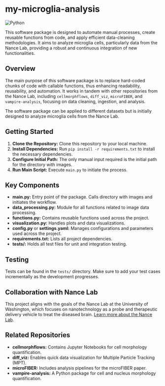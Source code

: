 # my-microglia-analysis
<img alt="Python" src="https://img.shields.io/badge/Python-3776AB?style=for-the-badge&logo=python&logoColor=white" />

This software package is designed to automate manual processes, create reusable functions from code, and apply efficient data-cleaning methodologies. It aims to analyze microglia cells, particularly data from the Nance Lab, providing a robust and continuous integration of new functionalities.

## Overview
The main purpose of this software package is to replace hard-coded chunks of code with callable functions, thus enhancing readability, reusability, and automation. It works in tandem with other repositories from the Nance Lab, including `cellmorphflows`, `diff_viz`, `microFIBER`, and `vampire-analysis`, focusing on data cleaning, ingestion, and analysis.

The software package can be applied to different datasets but is initially designed to analyze microglia cells from the Nance Lab.

## Getting Started
1. **Clone the Repository:** Clone this repository to your local machine.
2. **Install Dependencies:** Run `pip install -r requirements.txt` to install the necessary dependencies.
3. **Configure Initial Path:** The only manual input required is the initial path for the directory with images.
4. **Run Main Script:** Execute `main.py` to initiate the process.


## Key Components
- **main.py:** Entry point of the package. Calls directory with images and initiates the workflow.
- **data_processing.py:** Module for all functions related to image data processing.
- **functions.py:** Contains reusable functions used across the project.
- **visualization.py:** Handles plots and data visualizations.
- **config.py** or **settings.yaml:** Manages configurations and parameters used across the project.
- **requirements.txt:** Lists all project dependencies.
- **tests/:** Holds all test files for unit and integration testing.

## Testing
Tests can be found in the `tests/` directory. Make sure to add your test cases incrementally as the development progresses.

## Collaboration with Nance Lab
This project aligns with the goals of the Nance Lab at the University of Washington, which focuses on nanotechnology as a probe and therapeutic delivery vehicle to treat the diseased brain. [Learn more about the Nance Lab](#).

## Related Repositories
- **cellmorphflows:** Contains Jupyter Notebooks for cell morphology quantification.
- **diff_viz:** Enables quick data visualization for Multiple Particle Tracking (MPT).
- **microFIBER:** Includes analysis pipelines for the microFIBER paper.
- **vampire-analysis:** A Python package for cell and nucleus morphology quantification.
